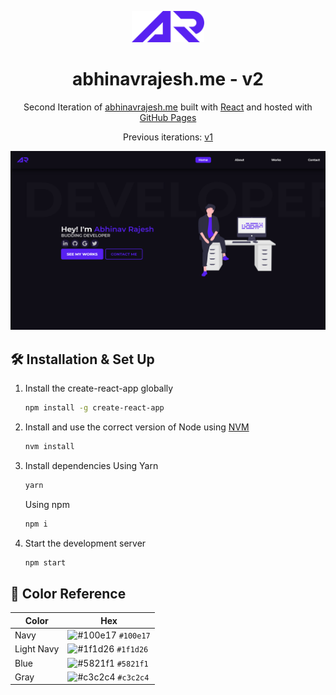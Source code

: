 <p align="center">
  <img height=50 src="./src/assets/AR Logo.svg" />
</p>
<h1 align="center">
  abhinavrajesh.me - v2
</h1>
<p align="center">
  Second Iteration of <a href="https://AbhinavRajesh.github.io" target="_blank">abhinavrajesh.me</a> built with <a href="https://www.reactjs.org/" target="_blank">React</a> and hosted with <a href="https://pages.github.com/" target="_blank">GitHub Pages</a>
</p>
<p align="center">
  Previous iterations:
  <a href="https://github.com/AbhinavRajesh/PortfolioV1" target="_blank">v1</a>
</p>
<!-- <p align="center">
      <a href="https://circleci.com/gh/badges/shields/tree/master">
        <img src="https://img.shields.io/circleci/project/github/badges/shields.svg" alt="build status">
      </a>
 </p>
-->

<p align="center">
 <img src="./src/assets/demo.png" alt="demo" />
</p>


## 🛠 Installation & Set Up

1. Install the create-react-app globally

   ```sh
   npm install -g create-react-app
   ```

2. Install and use the correct version of Node using [NVM](https://github.com/nvm-sh/nvm)

   ```sh
   nvm install
   ```

3. Install dependencies
   Using Yarn
   ```sh
   yarn
   ```
   Using npm
   ```sh
   npm i
   ```

4. Start the development server

   ```sh
   npm start
   ```
   
## 🎨 Color Reference

| Color          | Hex                                                                |
| -------------- | ------------------------------------------------------------------ |
| Navy           | ![#100e17](https://via.placeholder.com/10/100e17?text=+) `#100e17` |
| Light Navy     | ![#1f1d26](https://via.placeholder.com/10/1f1d26?text=+) `#1f1d26` |
| Blue           | ![#5821f1](https://via.placeholder.com/10/5821f1?text=+) `#5821f1` |
| Gray           | ![#c3c2c4](https://via.placeholder.com/10/c3c2c4?text=+) `#c3c2c4` |

